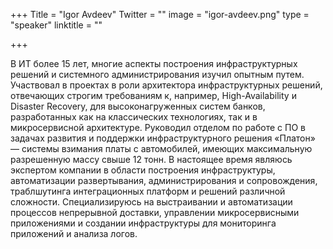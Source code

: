 +++
Title = "Igor Avdeev"
Twitter = ""
image = "igor-avdeev.png"
type = "speaker"
linktitle = ""

+++

В ИТ более 15 лет, многие аспекты построения инфраструктурных решений и системного администрирования изучил опытным путем. Участвовал в проектах в роли архитектора инфраструктурных решений, отвечающих строгим требованиям к, например, High-Availability и Disaster Recovery, для высоконагруженных систем банков, разработанных как на классических технологиях, так и в микросервисной архитектуре. Руководил отделом по работе с ПО в задачах развития и поддержки инфраструктурного решения «Платон» — системы взимания платы с автомобилей, имеющих максимальную разрешенную массу свыше 12 тонн. В настоящее время являюсь экспертом компании в области построения инфраструктуры, автоматизации развертывания, администрирования и сопровождения, траблшутинга интеграционных платформ и решений различной сложности. Специализируюсь на выстраивании и автоматизации процессов непрерывной доставки, управлении микросервисными приложениями и создании инфраструктуры для мониторинга приложений и анализа логов.
